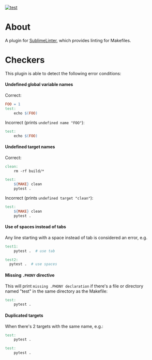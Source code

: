 [![test](https://github.com/giampaolo/SublimeLinter-makefile/actions/workflows/tests.yml/badge.svg)](https://github.com/giampaolo/SublimeLinter-makefile/actions/workflows/tests.yml)

About
=====

A plugin for [SublimeLinter](https://github.com/SublimeLinter/SublimeLinter),
which provides linting for Makefiles.

Checkers
========

This plugin is able to detect the following error conditions:

#### Undefined global variable names

Correct:

```makefile
FOO = 1
test:
    echo $(FOO)

```

Incorrect (prints `undefined name "FOO"`):

```makefile
test:
    echo $(FOO)
```

#### Undefined target names

Correct:

```makefile
clean:
    rm -rf build/*

test:
    ${MAKE} clean
    pytest .

```

Incorrect (prints `undefined target "clean"`):

```makefile
test:
    ${MAKE} clean
    pytest .
```

#### Use of spaces instead of tabs

Any line starting with a space instead of tab is considered an error, e.g.

```makefile
test1:
    pytest .  # use tab

test2:
  pytest .  # use spaces
````

#### Missing `.PHONY` directive

This will print `missing .PHONY declaration` if there's a file or directory
named "test" in the same directory as the Makefile:

```makefile
test:
    pytest .
```

#### Duplicated targets

When there's 2 targets with the same name, e.g.:

```makefile
test:
    pytest .

test:
    pytest .
```
